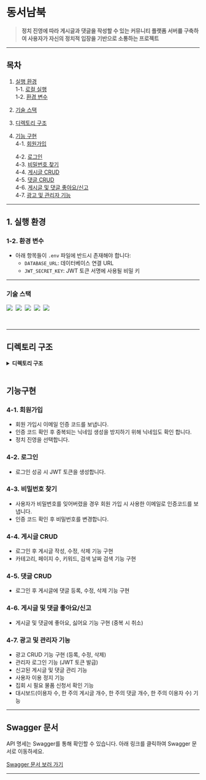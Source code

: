 # **동서남북**  
> **정치 진영에 따라 게시글과 댓글을 작성할 수 있는 커뮤니티 플랫폼 서버를 구축하여 사용자가 자신의 정치적 입장을 기반으로 소통하는 프로젝트**

---

## **목차**
1. [실행 환경](#1-실행-환경)  
   1-1. [로컬 실행](#1-1-로컬-실행)  
   1-2. [환경 변수](#1-2-환경-변수)  
2. [기술 스택](#2-기술-스택)  
3. [디렉토리 구조](#3-디렉토리-구조)  
4. [기능 구현](#4-기능-구현)  
   4-1. [회원가입](#4-1-회원가입)
   
   4-2. [로그인](#4-2-로그인)  
   4-3. [비밀번호 찾기](#4-3-비밀번호-찾기)  
   4-4. [게시글 CRUD](#4-4-게시글-crud)  
   4-5. [댓글 CRUD](#4-5-댓글-crud)  
   4-6. [게시글 및 댓글 좋아요/신고](#4-6-게시글-및-댓글-좋아요신고)  
   4-7. [광고 및 관리자 기능](#4-7-광고-및-관리자-기능)  

---

## **1. 실행 환경**
### **1-2. 환경 변수**  
- 아래 항목들이 `.env` 파일에 반드시 존재해야 합니다:
  - `DATABASE_URL`: 데이터베이스 연결 URL
  - `JWT_SECRET_KEY`: JWT 토큰 서명에 사용될 비밀 키

---

### 기술 스택
<img src="https://img.shields.io/badge/TypeScript-version 5-3178C6">&nbsp;
<img src="https://img.shields.io/badge/Nest.js-version 10-E0234E">&nbsp;
<img src="https://img.shields.io/badge/TypeORM-version 0.3-fcad03">&nbsp;
<img src="https://img.shields.io/badge/MySQL-version 8-00758F">&nbsp;
<img src="https://img.shields.io/badge/Prisma-4.0-2D3748">&nbsp;

</br>

---

## 디렉토리 구조

<details>
<summary><strong>디렉토리 구조</strong></summary>
<div markdown="1">
 
```bash
─prisma
├─src
│  ├─constants
│  ├─decorators
│  ├─helper
│  ├─middle-ware
│  └─module
│      ├─admin
│      ├─advertisement
│      ├─auth
│      ├─category
│      ├─flag
│      ├─mailgun
│      ├─political-orientation
│      ├─posting
│      ├─prisma
│      ├─reply
│      ├─report
│      ├─upload
│      ├─user
│      └─verification-code
└─test
```
</div>
</details>

</br>

## 기능구현
### **4-1. 회원가입** 
* 회원 가입시 이메일 인증 코드를 보냅니다.
* 인증 코드 확인 후 중복되는 닉네임 생성을 방지하기 위해 닉네임도 확인 합니다.
* 정치 진영을 선택합니다.
  
### **4-2. 로그인** 
* 로그인 성공 시 JWT 토큰을 생성합니다.

### **4-3. 비밀번호 찾기**
* 사용자가 비밀번호를 잊어버렸을 경우 회원 가입 시 사용한 이메일로 인증코드를 보냅니다.
* 인증 코드 확인 후 비밀번호를 변경합니다.

### **4-4. 게시글 CRUD**
* 로그인 후 게시글 작성, 수정, 삭제 기능 구현
* 카테고리, 페이지 수, 키워드, 검색 날짜 검색 기능 구현

### **4-5. 댓글 CRUD**
* 로그인 후 게시글에 댓글 등록, 수정, 삭제 기능 구현

### **4-6. 게시글 및 댓글 좋아요/신고**
* 게시글 및 댓글에 좋아요, 싫어요 기능 구현 (중복 시 취소)

### **4-7. 광고 및 관리자 기능**
* 광고 CRUD 기능 구현 (등록, 수정, 삭제)
* 관리자 로그인 기능 (JWT 토큰 발급)
* 신고된 게시글 및 댓글 관리 기능
* 사용자 이용 정지 기능
* 집회 시 필요 물품 신청서 확인 기능
* 대시보드(이용자 수, 한 주의 게시글 개수, 한 주의 댓글 개수, 한 주의 이용자 수) 기능

 ---
 
 ## **Swagger 문서**
API 명세는 Swagger를 통해 확인할 수 있습니다. 아래 링크를 클릭하여 Swagger 문서로 이동하세요.

[Swagger 문서 보러 가기](https://github.com/user-attachments/assets/d252816a-68b6-4f10-a368-597e6c476605)

---
